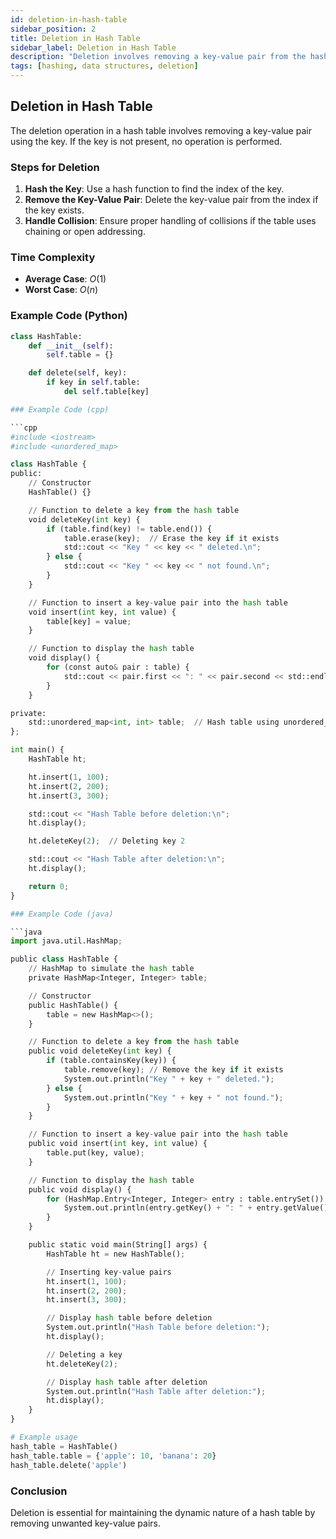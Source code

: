 ```yaml
---
id: deletion-in-hash-table
sidebar_position: 2
title: Deletion in Hash Table
sidebar_label: Deletion in Hash Table
description: "Deletion involves removing a key-value pair from the hash table using the key."
tags: [hashing, data structures, deletion]
---
```


## Deletion in Hash Table

The deletion operation in a hash table involves removing a key-value pair using the key. If the key is not present, no operation is performed.

### Steps for Deletion

1. **Hash the Key**: Use a hash function to find the index of the key.
2. **Remove the Key-Value Pair**: Delete the key-value pair from the index if the key exists.
3. **Handle Collision**: Ensure proper handling of collisions if the table uses chaining or open addressing.

### Time Complexity
- **Average Case**: $O(1)$
- **Worst Case**: $O(n)$

### Example Code (Python)

```python
class HashTable:
    def __init__(self):
        self.table = {}

    def delete(self, key):
        if key in self.table:
            del self.table[key]

### Example Code (cpp)

```cpp
#include <iostream>
#include <unordered_map>

class HashTable {
public:
    // Constructor
    HashTable() {}

    // Function to delete a key from the hash table
    void deleteKey(int key) {
        if (table.find(key) != table.end()) {
            table.erase(key);  // Erase the key if it exists
            std::cout << "Key " << key << " deleted.\n";
        } else {
            std::cout << "Key " << key << " not found.\n";
        }
    }

    // Function to insert a key-value pair into the hash table
    void insert(int key, int value) {
        table[key] = value;
    }

    // Function to display the hash table
    void display() {
        for (const auto& pair : table) {
            std::cout << pair.first << ": " << pair.second << std::endl;
        }
    }

private:
    std::unordered_map<int, int> table;  // Hash table using unordered_map
};

int main() {
    HashTable ht;

    ht.insert(1, 100);
    ht.insert(2, 200);
    ht.insert(3, 300);

    std::cout << "Hash Table before deletion:\n";
    ht.display();

    ht.deleteKey(2);  // Deleting key 2

    std::cout << "Hash Table after deletion:\n";
    ht.display();

    return 0;
}

### Example Code (java)

```java
import java.util.HashMap;

public class HashTable {
    // HashMap to simulate the hash table
    private HashMap<Integer, Integer> table;

    // Constructor
    public HashTable() {
        table = new HashMap<>();
    }

    // Function to delete a key from the hash table
    public void deleteKey(int key) {
        if (table.containsKey(key)) {
            table.remove(key); // Remove the key if it exists
            System.out.println("Key " + key + " deleted.");
        } else {
            System.out.println("Key " + key + " not found.");
        }
    }

    // Function to insert a key-value pair into the hash table
    public void insert(int key, int value) {
        table.put(key, value);
    }

    // Function to display the hash table
    public void display() {
        for (HashMap.Entry<Integer, Integer> entry : table.entrySet()) {
            System.out.println(entry.getKey() + ": " + entry.getValue());
        }
    }

    public static void main(String[] args) {
        HashTable ht = new HashTable();

        // Inserting key-value pairs
        ht.insert(1, 100);
        ht.insert(2, 200);
        ht.insert(3, 300);

        // Display hash table before deletion
        System.out.println("Hash Table before deletion:");
        ht.display();

        // Deleting a key
        ht.deleteKey(2);

        // Display hash table after deletion
        System.out.println("Hash Table after deletion:");
        ht.display();
    }
}

# Example usage
hash_table = HashTable()
hash_table.table = {'apple': 10, 'banana': 20}
hash_table.delete('apple')
```

### Conclusion

Deletion is essential for maintaining the dynamic nature of a hash table by removing unwanted key-value pairs.
